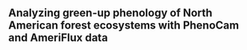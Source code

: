 ## Analyzing green-up phenology of North American forest ecosystems with PhenoCam and AmeriFlux data
